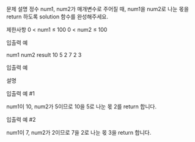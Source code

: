 문제 설명
정수 num1, num2가 매개변수로 주어질 때, num1을 num2로 나눈 몫을 return 하도록 solution 함수를 완성해주세요.

제한사항
0 < num1 ≤ 100
0 < num2 ≤ 100

입출력 예

num1	num2	result
10	5	2
7	2	3

입출력 예 

설명

입출력 예 #1

num1이 10, num2가 5이므로 10을 5로 나눈 몫 2를 return 합니다.

입출력 예 #2

num1이 7, num2가 2이므로 7을 2로 나눈 몫 3을 return 합니다.